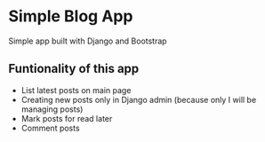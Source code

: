 # Simple Blog App
Simple app built with Django and Bootstrap
## Funtionality of this app
* List latest posts on main page
* Creating new posts only in Django admin (because only I will be managing posts)
* Mark posts for read later
* Comment posts
